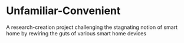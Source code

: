 # Unfamiliar-Convenient
A research-creation project challenging the stagnating notion of smart home by rewiring the guts of various smart home devices
